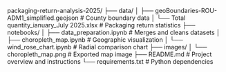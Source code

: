 packaging-return-analysis-2025/
├── data/
│   ├── geoBoundaries-ROU-ADM1_simplified.geojson      # County boundary data
│   └── Total quantity_ianuary_July 2025.xlsx          # Packaging return statistics
├── notebooks/
│   ├── data_preparation.ipynb                         # Merges and cleans datasets
│   ├── choropleth_map.ipynb                           # Geographic visualization
│   └── wind_rose_chart.ipynb                          # Radial comparison chart
├── images/
│   └── choropleth_map.png                             # Exported map image
├── README.md                                          # Project overview and instructions
└── requirements.txt                                   # Python dependencies
